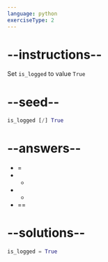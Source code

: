 ```yaml
---
language: python
exerciseType: 2
---
```


# --instructions--

Set `is_logged` to value `True`

# --seed--

```python
is_logged [/] True
```

# --answers--

- =
- +
- -
- ==

# --solutions--

```python
is_logged = True
```
